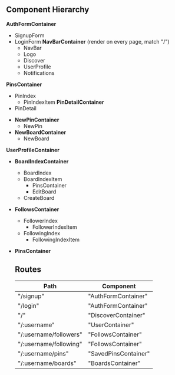 ## Component Hierarchy

**AuthFormContainer**
 - SignupForm
 - LoginForm
**NavBarContainer** (render on every page, match "/")
   + NavBar
    * Logo
    * Discover
    * UserProfile
    * Notifications

**PinsContainer**
  + PinIndex
    * PinIndexItem
**PinDetailContainer**
  + PinDetail


- **NewPinContainer**
  + NewPin
- **NewBoardContainer**
  + NewBoard

**UserProfileContainer**
- **BoardIndexContainer**
  + BoardIndex
  + BoardIndexItem
    * PinsContainer
    * EditBoard
  + CreateBoard
- **FollowsContainer**
  + FollowerIndex
    * FollowerIndexItem
  + FollowingIndex
    * FollowingIndexItem
- **PinsContainer**

  ## Routes

  | Path                       | Component           |
  |----------------------------|---------------------|
  | "/signup"                  | "AuthFormContainer" |
  | "/login"                   | "AuthFormContainer" |
  | "/"                        | "DiscoverContainer" |
  | "/:username"               | "UserContainer"     |
  | "/:username/followers"     | "FollowsContainer"  |
  | "/:username/following"     | "FollowsContainer"  |
  | "/:username/pins"          | "SavedPinsContainer"|
  | "/:username/boards"        | "BoardsContainer"   |

